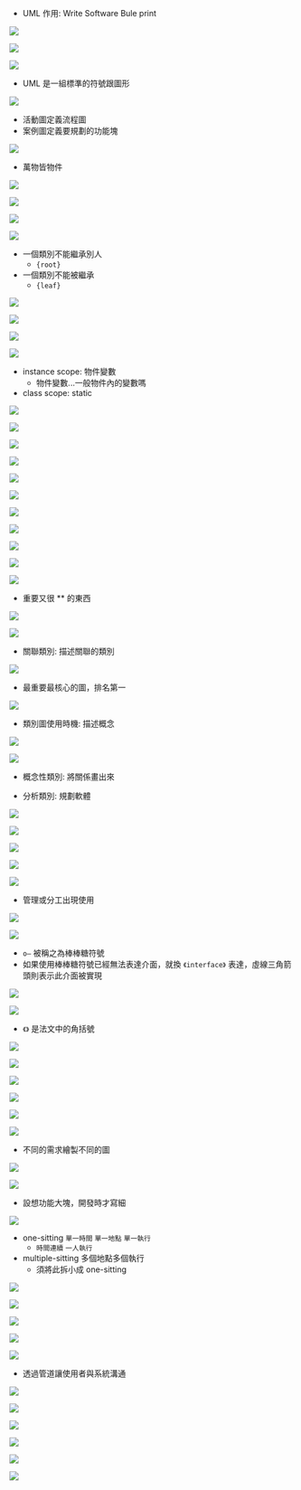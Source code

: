 - UML 作用: Write Software Bule print

<p><img src='./image/07-7_01_p02.png'></p>

<p><img src='./image/07-7_02_p03.png'></p>

<p><img src='./image/07-7_03_p04.png'></p>

- UML 是一組標準的符號跟圖形

<p><img src='./image/07-7_04_p05.png'></p>

- 活動圖定義流程圖
- 案例圖定義要規劃的功能塊

<p><img src='./image/07-7_05_p06.png'></p>

- 萬物皆物件

<p><img src='./image/07-7_06_p07.png'></p>

<p><img src='./image/07-7_07_p08.png'></p>

<p><img src='./image/07-7_08_p09.png'></p>

<p><img src='./image/07-7_09_p10.png'></p>

- 一個類別不能繼承別人
  - `{root}`
- 一個類別不能被繼承
  - `{leaf}`

<p><img src='./image/07-7_10_p11.png'></p>

<p><img src='./image/07-7_11_p12.png'></p>

<p><img src='./image/07-7_12_p13.png'></p>

<p><img src='./image/07-7_13_p14.png'></p>

- instance scope: 物件變數
  - 物件變數...一般物件內的變數嗎
- class scope: static

<p><img src='./image/07-7_14_p15.png'></p>

<p><img src='./image/07-7_15_p16.png'></p>

<p><img src='./image/07-7_16_p18.png'></p>

<p><img src='./image/07-7_17_p19.png'></p>

<p><img src='./image/07-7_18_p20.png'></p>

<p><img src='./image/07-7_19_p21.png'></p>

<p><img src='./image/07-7_20_p22.png'></p>

<p><img src='./image/07-7_21_p23.png'></p>

<p><img src='./image/07-7_22_p24.png'></p>

<p><img src='./image/07-7_23_p25.png'></p>

<p><img src='./image/07-7_24_p26.png'></p>

- 重要又很 \*\* 的東西

<p><img src='./image/07-7_25_p27.png'></p>

<p><img src='./image/07-7_26_p31.png'></p>

- 關聯類別: 描述關聯的類別

<p><img src='./image/07-7_27_p34.png'></p>

- 最重要最核心的圖，排名第一

<p><img src='./image/07-7_28_p35.png'></p>

- 類別圖使用時機: 描述概念

<p><img src='./image/07-7_29_p36.png'></p>

<p><img src='./image/07-7_31_p37.png'></p>

- 概念性類別: 將關係畫出來

- 分析類別: 規劃軟體

<p><img src='./image/07-7_32_p38.png'></p>

<p><img src='./image/07-7_33_p39.png'></p>

<p><img src='./image/07-7_30_p40.png'></p>

<p><img src='./image/07-7_34_p41.png'></p>

<p><img src='./image/07-7_35_p42.png'></p>

- 管理或分工出現使用

<p><img src='./image/07-7_34_p43.png'></p>

<p><img src='./image/07-7_36_p44.png'></p>

- `o—` 被稱之為棒棒糖符號
- 如果使用棒棒糖符號已經無法表達介面，就換 `《interface》` 表達，虛線三角箭頭則表示此介面被實現

<p><img src='./image/07-7_37_p45.png'></p>

<p><img src='./image/07-7_38_p46.png'></p>

- `《》` 是法文中的角括號

<p><img src='./image/07-7_39_p47.png'></p>

<p><img src='./image/07-7_40_p48.png'></p>

<p><img src='./image/07-7_41_p49.png'></p>

<p><img src='./image/07-7_42_p1.png'></p>

<p><img src='./image/07-7_43_p2.png'></p>

<p><img src='./image/07-7_44_p12.png'></p>

- 不同的需求繪製不同的圖

<p><img src='./image/07-7_45_p3.png'></p>

<p><img src='./image/07-7_45_p4.png'></p>

- 設想功能大塊，開發時才寫細

<p><img src='./image/07-7_46_p5.png'></p>

- one-sitting `單一時間` `單一地點` `單一執行`
  - `時間連續` `一人執行`
- multiple-sitting 多個地點多個執行
  - 須將此拆小成 one-sitting

<p><img src='./image/07-7_47_p6.png'></p>

<p><img src='./image/07-7_51.png'></p>

<p><img src='./image/07-7_48_p7.png'></p>

<p><img src='./image/07-7_49_p8.png'></p>

<p><img src='./image/07-7_50_p9.png'></p>

- 透過管道讓使用者與系統溝通

<p><img src='./image/07-7_52_p10.png'></p>

<p><img src='./image/07-7_53_p11.png'></p>

<p><img src='./image/07-7_54_p13.png'></p>

<p><img src='./image/07-7_55_p14.png'></p>

<p><img src='./image/07-7_56_p19.png'></p>

<p><img src='./image/07-7_57_p31.png'></p>
